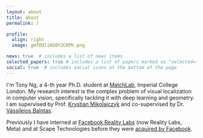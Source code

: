 ```yaml
---
layout: about
title: about
permalink: /

profile:
  align: right
  image: gmfD0li0G0Y2CRPK.png 

news: true  # includes a list of news items
selected_papers: true # includes a list of papers marked as "selected={true}"
social: true  # includes social icons at the bottom of the page
---
```


I'm Tony Ng, a 4-th year Ph.D. student at [MatchLab](https://www.imperial.ac.uk/matchlab/), Imperial College London. My research interest is the complex problem of visual localization in computer vision, specifically tackling it with deep learning and geometry. I am supervised by Prof. [Krystian Mikolajczyk](https://www.imperial.ac.uk/people/k.mikolajczyk) and co-supervised by Dr. [Vassileios Balntas](http://vbalnt.github.io/).

Previously I have interned at [Facebook Reality Labs](https://about.facebook.com/realitylabs/) (now Reality Labs, Meta) and at Scape Technologies before they were [acquired by Facebook](https://techcrunch.com/2020/02/08/scapebook/).
